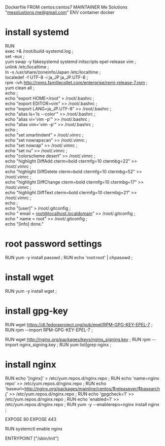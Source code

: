 Dockerfile
FROM centos:centos7
MAINTAINER Me Solutions "mesolustions.me@gmail.com"
ENV container docker

# install systemd
RUN \
  exec >& /root/build-systemd.log ;\
  set -eux ;\
  yum swap -y fakesystemd systemd initscripts epel-release vim ;\
  unlink /etc/localtime ;\
  ln -s /usr/share/zoneinfo/Japan /etc/localtime ;\
  localedef -f UTF-8 -i ja_JP ja_JP.UTF-8 ;\
  rpm -ivh http://rpms.famillecollet.com/enterprise/remi-release-7.rpm ;\
  yum clean all ;\
  echo ;\
  echo "export HOME=/root" > /root/.bashrc ;\
  echo "export EDITOR=vim" >> /root/.bashrc ;\
  echo "export LANG=ja_JP.UTF-8" >> /root/.bashrc ;\
  echo "alias ls='ls --color'" >> /root/.bashrc ;\
  echo "alias vi='vim -p'" >> /root/.bashrc ;\
  echo "alias vim='vim -p'" >> /root/.bashrc ;\
  echo ;\
  echo "set smartindent" > /root/.vimrc ;\
  echo "set nowrapscan" >> /root/.vimrc ;\
  echo "set nowrap" >> /root/.vimrc ;\
  echo "set nu" >> /root/.vimrc ;\
  echo "colorscheme desert" >> /root/.vimrc ;\
  echo "highlight DiffAdd    cterm=bold ctermfg=10 ctermbg=22" >> /root/.vimrc ;\
  echo "highlight DiffDelete cterm=bold ctermfg=10 ctermbg=52" >> /root/.vimrc ;\
  echo "highlight DiffChange cterm=bold ctermfg=10 ctermbg=17" >> /root/.vimrc ;\
  echo "highlight DiffText   cterm=bold ctermfg=10 ctermbg=21" >> /root/.vimrc ;\
  echo ;\
  echo "[user]" > /root/.gitconfig ;\
  echo "    email = root@localhost.localdomain" >> /root/.gitconfig ;\
  echo "    name = root" >> /root/.gitconfig ;\
  echo "[info] done."

# root password settings
RUN yum -y install passwd ;
RUN echo 'root:root' | chpasswd ;

# install wget
RUN yum -y install wget ;

# install gpg-key
RUN wget https://dl.fedoraproject.org/pub/epel/RPM-GPG-KEY-EPEL-7 ;
RUN rpm --import RPM-GPG-KEY-EPEL-7 ;

RUN wget http://nginx.org/packages/keys/nginx_signing.key ;
RUN rpm --import nginx_signing.key ;
RUN yum list|grep nginx ;

# install nginx
RUN echo '[nginx]' > /etc/yum.repos.d/nginx.repo ;
RUN echo 'name=nginx repo' >> /etc/yum.repos.d/nginx.repo ;
RUN echo 'baseurl=http://nginx.org/packages/mainline/centos/$releasever/$basearch/' >> /etc/yum.repos.d/nginx.repo ;
RUN echo 'gpgcheck=1' >> /etc/yum.repos.d/nginx.repo ;
RUN echo 'enabled=1' >> /etc/yum.repos.d/nginx.repo ;
RUN yum -y --enablerepo=nginx install nginx ;

EXPOSE 80
EXPOSE 443

RUN systemctl enable nginx

ENTRYPOINT ["/sbin/init"]
